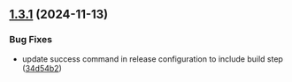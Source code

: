 ## [1.3.1](https://github.com/arpanrec/bitwarden-exporter/compare/1.3.0...1.3.1) (2024-11-13)


### Bug Fixes

* update success command in release configuration to include build step ([34d54b2](https://github.com/arpanrec/bitwarden-exporter/commit/34d54b2e60e521a65932610863bcb38a3023b254))
